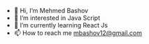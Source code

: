 - 👋 Hi, I’m Mehmed Bashov
- 👀 I’m interested in Java Script 
- 🌱 I’m currently learning React Js
- 📫 How to reach me mbashov12@gmail.com

<!---
MBashov/MBashov is a ✨ special ✨ repository because its `README.md` (this file) appears on your GitHub profile.
You can click the Preview link to take a look at your changes.
--->
